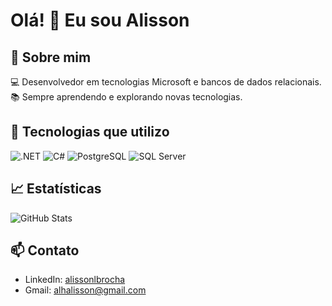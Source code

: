 # Olá! 👋 Eu sou Alisson

## 🚀 Sobre mim
💻 Desenvolvedor em tecnologias Microsoft e bancos de dados relacionais.
📚 Sempre aprendendo e explorando novas tecnologias.

## 🔧 Tecnologias que utilizo

![.NET](https://img.shields.io/badge/-.NET-512BD4?style=for-the-badge&logo=dotnet&logoColor=white)
![C#](https://img.shields.io/badge/-C%23-239120?style=for-the-badge&logo=c-sharp&logoColor=white)
![PostgreSQL](https://img.shields.io/badge/-PostgreSQL-316192?style=for-the-badge&logo=postgresql&logoColor=white)
![SQL Server](https://img.shields.io/badge/-SQL%20Server-CC2927?style=for-the-badge&logo=microsoft-sql-server&logoColor=white)

## 📈 Estatísticas
![GitHub Stats](https://github-readme-stats.vercel.app/api?username=alissonlb&show_icons=true&theme=dark)


## 📫 Contato  
- LinkedIn: [alissonlbrocha](https://www.linkedin.com/in/alissonlbrocha/)  
- Gmail: alhalisson@gmail.com
